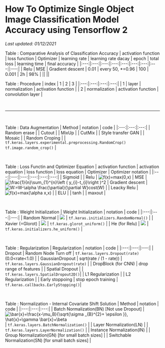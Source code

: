# How To Optimize Single Object Image Classification Model Accuracy using Tensorflow 2
*Last updated: 01/12/2021*

<!-- using https://www.codecogs.com/latex/eqneditor.php -->
Table : Comparative Analysis of Classification Accuracy 
| activation function | loss function | Optimizer | learning rate | learning rate dacay | epoch | total loss | learning time | final accuracy |
|:---:|:---:|:---:|:---:|:---:|:---:|:---:|:---:|:---:|
| Relu | MSE | Gradient descent | 0.01 | every 50, \*=0.96 | 100 | 0.001 | 2h | 98% |
||
||

Table : Procedure
| index | 1 | 2 | 3 |
|:---:|:---:|:---:|:---:|
| 1 | layer | normalization | activation function |
| 2 | normalization | activation function | convolution layer |


<br><hr><br>

Table : Data Augmentation
| Method | notation | code |
|:---:|:---:|:---:|
| Random erase |
| Cutout |
| MixUp |
| CutMix |
| Style transfer GAN |
| Mosaic |
| Random Croping | | `tf.keras.layers.experimental.preprocessing.RandomCrop()` <br> `tf.image.random_crop()` |

<br>

Table : Loss Functin and Optimizer Equation
| activation function | activation equation | loss function | loss equation | Optimizer | Optimizer notation |
|:---:|:---:|:---:|:---:|:---:|:---:|
| Sigmoid |
| Relu | <img src="https://latex.codecogs.com/gif.latex?f(x)=max(0,x)" title="f(x)=max(0,x)" /> | MSE | <img src="https://latex.codecogs.com/svg.latex?\frac{1}{n}\sum_{1}^{n}\left&space;(&space;y_{i}-t_{i}\right&space;)^2" title="\frac{1}{n}\sum_{1}^{n}\left ( y_{i}-t_{i}\right )^2" /> | Gradient descent | <img src="https://latex.codecogs.com/gif.latex?W:=W-\alpha&space;\frac{\partial}{\partial&space;W}cost(W)" title="W:=W-\alpha \frac{\partial}{\partial W}cost(W)" /> |
| Leacky Relu | <img src="https://latex.codecogs.com/gif.latex?f(x)=max(\alpha&space;x,x)" title="f(x)=max(\alpha x,x)"/> |
| ELU |
| tanh |
| maxout |

<!--
Relu = https://www.codecogs.com/eqnedit.php?latex=f(x)=max(0,x)
MSE = https://www.codecogs.com/eqnedit.php?latex=\frac{1}{n}\sum_{1}^{n}\left&space;(&space;y_{i}-t_{i}\right&space;)^2
Gradient descent = https://www.codecogs.com/eqnedit.php?latex=W:=W-\alpha&space;\frac{\partial}{\partial&space;W}cost(W)
-->

<br>

Table : Weight Initialization
| Weight Initialization | notation | code |
|:---:|:---:|:---:|
| Random Normal | <img src="https://latex.codecogs.com/gif.latex?Mean=0,&space;Variance=1"/> | `tf.keras.initializers.RandomNormal()` |
| Xavier (=Glorot) | <img src="https://latex.codecogs.com/gif.latex?Mean=0,&space;Variance=&space;\frac{2}{Channel\_in&space;&plus;&space;Channel\_out}"/> | `tf.keras.glorot_uniform()` |
| He (for Relu) | <img src="https://latex.codecogs.com/gif.latex?Mean=0,&space;Variance=&space;\frac{4}{Channel\_in&space;&plus;&space;Channel\_out}"/> | `tf.keras.initializers.he_uniform()` |

<br>

Table : Regularization
| Regularization | notation | code |
|:---:|:---:|:---:|
| Dropout | Random Node Turn off | `tf.keras.layers.Dropout(rate)` (0.0<rate<1.0) |
| GaussianDropout | sqrt(rate / (1 - rate)) | `tf.keras.layers.GaussianDropout(rate)` |
| DropBlock (for CNN) | drop range of features |
| Spatial Dropout | | `tf.keras.layers.SpatialDropout2D()`|
| L1 Regularization |
| L2 Regularization |
| Early stoppoing | stop epoch training | `tf.keras.callbacks.EarlyStopping()`|

<br>

Table : Normalization - Internal Covariate Shift Solution
| Method | notation | code |
|:---:|:---:|:---:|
| Batch Normalization(BN) [Not use Dropout] | <img src="https://latex.codecogs.com/gif.latex?\bar{x}=\frac{x-\mu_B}{\sqrt{\sigma&space;_{B}^{2}&plus;&space;\epsilon&space;}},&space;\hat{x}=\gamma&space;\bar{x}&plus;\beta" title="\bar{x}=\frac{x-\mu_B}{\sqrt{\sigma _{B}^{2}+ \epsilon }}, \hat{x}=\gamma \bar{x}+\beta" /> | `tf.keras.layers.BatchNormalization()` |
| Layer Normalization(LN) | | `tf.keras.layers.LayerNormalization()` |
| Instance Normalization(IN) |
| Group Normalization(GN) [for small batch sizes] |
| Switchable Normalization(SN) [for small batch sizes] |
